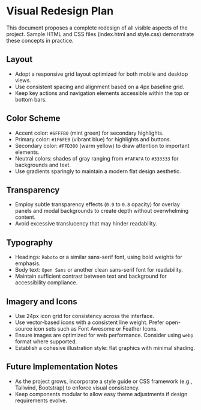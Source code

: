 # Visual Redesign Plan

This document proposes a complete redesign of all visible aspects of the project. Sample HTML and CSS files (index.html and style.css) demonstrate these concepts in practice.

## Layout
- Adopt a responsive grid layout optimized for both mobile and desktop views.
- Use consistent spacing and alignment based on a 4px baseline grid.
- Keep key actions and navigation elements accessible within the top or bottom bars.

## Color Scheme
- Accent color: `#6FFFB0` (mint green) for secondary highlights.
- Primary color: `#1F6FEB` (vibrant blue) for highlights and buttons.
- Secondary color: `#FFD300` (warm yellow) to draw attention to important elements.
- Neutral colors: shades of gray ranging from `#FAFAFA` to `#333333` for backgrounds and text.
- Use gradients sparingly to maintain a modern flat design aesthetic.

## Transparency
- Employ subtle transparency effects (`0.9` to `0.8` opacity) for overlay panels and modal backgrounds to create depth without overwhelming content.
- Avoid excessive translucency that may hinder readability.

## Typography
- Headings: `Roboto` or a similar sans-serif font, using bold weights for emphasis.
- Body text: `Open Sans` or another clean sans-serif font for readability.
- Maintain sufficient contrast between text and background for accessibility compliance.

## Imagery and Icons
- Use 24px icon grid for consistency across the interface.
- Use vector-based icons with a consistent line weight. Prefer open-source icon sets such as Font Awesome or Feather Icons.
- Ensure images are optimized for web performance. Consider using `webp` format where supported.
- Establish a cohesive illustration style: flat graphics with minimal shading.

## Future Implementation Notes
- As the project grows, incorporate a style guide or CSS framework (e.g., Tailwind, Bootstrap) to enforce visual consistency.
- Keep components modular to allow easy theme adjustments if design requirements evolve.

